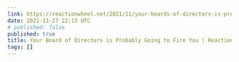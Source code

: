 ```yaml
---
link: https://reactionwheel.net/2021/11/your-boards-of-directors-is-probably-going-to-fire-you.html
date: 2021-11-27 22:13 UTC
# published: false
published: true
title: Your Board of Directors is Probably Going to Fire You | Reaction Wheel
tags: []
---
```



